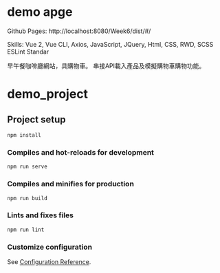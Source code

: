 # demo apge 
Github Pages:
http://localhost:8080/Week6/dist/#/

Skills:
Vue 2, Vue CLI, Axios, JavaScript, JQuery,
Html, CSS, RWD, SCSS
ESLint Standar

早午餐咖啡廳網站，具購物車。
串接API載入產品及模擬購物車購物功能。
































# demo_project

## Project setup
```
npm install
```

### Compiles and hot-reloads for development
```
npm run serve
```

### Compiles and minifies for production
```
npm run build
```

### Lints and fixes files
```
npm run lint
```

### Customize configuration
See [Configuration Reference](https://cli.vuejs.org/config/).

